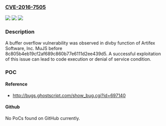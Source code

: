 ### [CVE-2016-7505](https://cve.mitre.org/cgi-bin/cvename.cgi?name=CVE-2016-7505)
![](https://img.shields.io/static/v1?label=Product&message=n%2Fa&color=blue)
![](https://img.shields.io/static/v1?label=Version&message=n%2Fa&color=blue)
![](https://img.shields.io/static/v1?label=Vulnerability&message=n%2Fa&color=brighgreen)

### Description

A buffer overflow vulnerability was observed in divby function of Artifex Software, Inc. MuJS before 8c805b4eb19cf2af689c860b77e6111d2ee439d5. A successful exploitation of this issue can lead to code execution or denial of service condition.

### POC

#### Reference
- http://bugs.ghostscript.com/show_bug.cgi?id=697140

#### Github
No PoCs found on GitHub currently.

